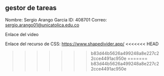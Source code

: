 
## gestor de tareas
Nombre: Sergio Arango Garcia
ID: 408701
Correo: sergio.arango01@unicatolica.edu.co

Enlace del video


Enlace del recurso de CSS: https://www.shapedivider.app/
<<<<<<< HEAD
>>>>>>> b83d44b5626a499248a8e227c22cce4491ac950e
=======
>>>>>>> b83d44b5626a499248a8e227c22cce4491ac950e
